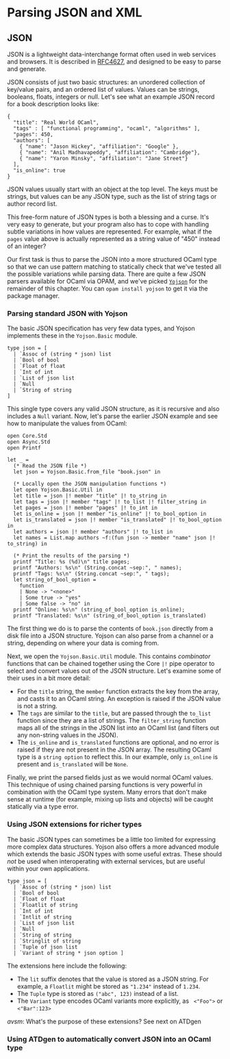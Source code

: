 # Parsing JSON and XML

## JSON

JSON is a lightweight data-interchange format often used in web services and browsers.  It is described in [RFC4627](http://www.ietf.org/rfc/rfc4627.txt),
and designed to be easy to parse and generate.

JSON consists of just two basic structures: an unordered collection of key/value pairs, and an ordered list of values.  Values can be strings, booleans, floats, integers or null.
Let's see what an example JSON record for a book description looks like:

~~~~~~~~~~~~~~~~~~~~~~~~~~~ { .json }
{
  "title": "Real World OCaml",
  "tags" : [ "functional programming", "ocaml", "algorithms" ],
  "pages": 450,
  "authors": [
    { "name": "Jason Hickey", "affiliation": "Google" },
    { "name": "Anil Madhavapeddy", "affiliation": "Cambridge"},
    { "name": "Yaron Minsky", "affiliation": "Jane Street"}
  ],
  "is_online": true
}
~~~~~~~~~~~~~~~~~~~~~~~~~~~

JSON values usually start with an object at the top level.  The keys must be strings, but values can be any JSON type, such as the list of string tags or author record list.

This free-form nature of JSON types is both a blessing and a curse.  It's very easy to generate, but your program also has to cope with handling subtle variations in how values are represented. For example, what if the `pages` value above is actually represented as a string value of "450" instead of an integer?

Our first task is thus to parse the JSON into a more structured OCaml type so that we can use pattern matching to statically check that we've tested all the possible variations while parsing data. There are quite a few JSON parsers available for OCaml via OPAM, and we've picked [`Yojson`](http://mjambon.com/yojson.html) for the remainder of this chapter.  You can `opam install yojson` to get it via the package manager.

### Parsing standard JSON with Yojson

The basic JSON specification has very few data types, and Yojson implements these in the `Yojson.Basic` module.

~~~~~~~~~~~~~~~~~~~~~~~~~~~ { .ocaml }
type json = [
  | `Assoc of (string * json) list
  | `Bool of bool
  | `Float of float
  | `Int of int
  | `List of json list
  | `Null
  | `String of string 
] 
~~~~~~~~~~~~~~~~~~~~~~~~~~~

This single type covers any valid JSON structure, as it is recursive and also includes a `Null` variant.  Now, let's parse the earlier JSON example and see how to manipulate the values from OCaml:

~~~~~~~~~~~~~~~~~~~~~~~~~~~ { .ocaml }
open Core.Std
open Async.Std
open Printf

let _ =
  (* Read the JSON file *)
  let json = Yojson.Basic.from_file "book.json" in

  (* Locally open the JSON manipulation functions *)
  let open Yojson.Basic.Util in
  let title = json |! member "title" |! to_string in
  let tags = json |! member "tags" |! to_list |! filter_string in
  let pages = json |! member "pages" |! to_int in
  let is_online = json |! member "is_online" |! to_bool_option in
  let is_translated = json |! member "is_translated" |! to_bool_option in
  let authors = json |! member "authors" |! to_list in
  let names = List.map authors ~f:(fun json -> member "name" json |! to_string) in

  (* Print the results of the parsing *)
  printf "Title: %s (%d)\n" title pages;
  printf "Authors: %s\n" (String.concat ~sep:", " names);
  printf "Tags: %s\n" (String.concat ~sep:", " tags);
  let string_of_bool_option =
    function
    | None -> "<none>"
    | Some true -> "yes"
    | Some false -> "no" in
  printf "Online: %s\n" (string_of_bool_option is_online);
  printf "Translated: %s\n" (string_of_bool_option is_translated)
~~~~~~~~~~~~~~~~~~~~~~~~~~~

The first thing we do is to parse the contents of `book.json` directly from a disk file into a JSON structure. Yojson can also parse from a channel or a string, depending on where your data is coming from.

Next, we open the `Yojson.Basic.Util` module.  This contains *combinator* functions that can be chained together using the Core `|!` pipe operator to select and convert values out of the JSON structure.  Let's examine some of their uses in a bit more detail:

* For the `title` string, the `member` function extracts the key from the array, and casts it to an OCaml string. An exception is raised if the JSON value is not a string.
* The `tags` are similar to the `title`, but are passed through the `to_list` function since they are a list of strings.  The `filter_string` function maps all of the strings in the JSON list into an OCaml list (and filters out any non-string values in the JSON).
* The `is_online` and `is_translated` functions are optional, and no error is raised if they are not present in the JSON array. The resulting OCaml type is a `string option` to reflect this. In our example, only `is_online` is present and `is_translated` will be `None`.

Finally, we print the parsed fields just as we would normal OCaml values. This technique of using chained parsing functions is very powerful in combination with the OCaml type system. Many errors that don't make sense at runtime (for example, mixing up lists and objects) will be caught statically via a type error.

### Using JSON extensions for richer types

The basic JSON types  can sometimes be a little too limited for expressing more complex data structures. Yojson also offers a more advanced module which extends the basic JSON types with some useful extras.  These should *not* be used when interoperating with external services, but are useful within your own applications.

~~~~~~~~~~~~~~~~~~~~~~~~~~~ { .ocaml }
type json = [ 
  | `Assoc of (string * json) list
  | `Bool of bool
  | `Float of float
  | `Floatlit of string
  | `Int of int
  | `Intlit of string
  | `List of json list
  | `Null
  | `String of string
  | `Stringlit of string
  | `Tuple of json list
  | `Variant of string * json option ] 
~~~~~~~~~~~~~~~~~~~~~~~~~~~

The extensions here include the following:

* The `lit` suffix denotes that the value is stored as a JSON string. For example, a `Floatlit` might be stored as `"1.234"` instead of `1.234`.
* The `Tuple` type is stored as `("abc", 123)` instead of a list.
* The `Variant` type encodes OCaml variants more explicitly, as ` <"Foo">` or `<"Bar":123>`
 
_avsm_:  What's the purpose of these extensions? See next on ATDgen

### Using ATDgen to automatically convert JSON into an OCaml type

